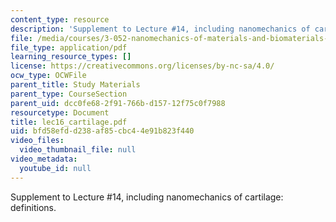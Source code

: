 ```yaml
---
content_type: resource
description: 'Supplement to Lecture #14, including nanomechanics of cartilage: definitions.'
file: /media/courses/3-052-nanomechanics-of-materials-and-biomaterials-spring-2007/bfd58efdd238af85cbc44e91b823f440_lec16_cartilage.pdf
file_type: application/pdf
learning_resource_types: []
license: https://creativecommons.org/licenses/by-nc-sa/4.0/
ocw_type: OCWFile
parent_title: Study Materials
parent_type: CourseSection
parent_uid: dcc0fe68-2f91-766b-d157-12f75c0f7988
resourcetype: Document
title: lec16_cartilage.pdf
uid: bfd58efd-d238-af85-cbc4-4e91b823f440
video_files:
  video_thumbnail_file: null
video_metadata:
  youtube_id: null
---
```

Supplement to Lecture #14, including nanomechanics of cartilage: definitions.